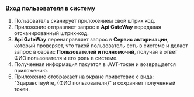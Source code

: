 ### Вход пользователя в систему

1. Пользователь сканирует приложением свой штрих код.
2. Приложение отправляет запрос в **Api GateWay** передавая отсканированный штрих-код.
3. **Api GateWay** перенаправляет запрос в **Сервис авторизации**, который проверяет, что такой пользователь есть в системе и 
делает запрос в сервис **Пользователей и полномочий**, получая в ответ ФИО пользователя и его роль в системе.
4. Полученная информация пакуется в JWT-токен и возвращается приложению.
5. Приложение отображает на экране приветсвие с вида: "Здаравствуйте, {ФИО пользователя}" и сохраняет полученный токен.
